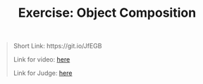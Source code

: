 <h1 align="center">Exercise: Object Composition</h1>
    <br>

<blockquote>
    <p>
        Short Link: https://git.io/JfEGB
    </p>
    <p>
        Link for video:
        <a href="https://www.youtube.com/watch?time_continue=19&v=xRIWmclbxew&feature=emb_title"> here</a>
    </p>
    <p>
        Link for Judge: 
        <a href="https://judge.softuni.bg/Contests/Practice/Index/1546#0">here</a>
    </p>
</blockquote>
